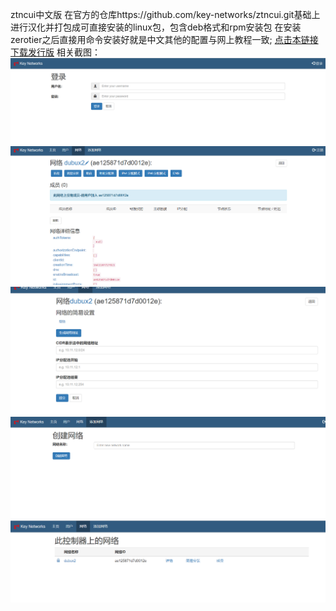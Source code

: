 ztncui中文版
在官方的仓库https://github.com/key-networks/ztncui.git基础上进行汉化并打包成可直接安装的linux包，包含deb格式和rpm安装包 在安装zerotier之后直接用命令安装好就是中文其他的配置与网上教程一致; [点击本链接下载发行版](https://gitee.com/opopop880/ztncui/releases)
相关截图：
![输入图片说明](images/0.png)
![输入图片说明](images/1.png)
![输入图片说明](images/2.png)
![输入图片说明](images/3.png)
![输入图片说明](images/4.png)